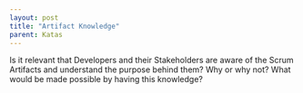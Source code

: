 ```yaml
---
layout: post
title: "Artifact Knowledge"
parent: Katas
---
```

Is it relevant that Developers and their Stakeholders are aware of the Scrum Artifacts and understand the purpose behind them? Why or why not? What would be made possible by having this knowledge?
